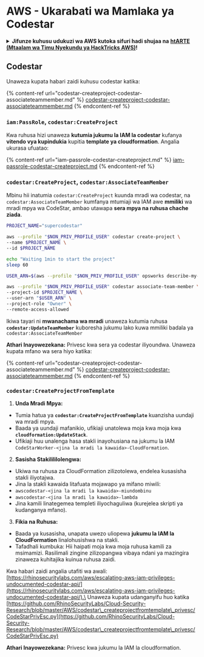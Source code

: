 # AWS - Ukarabati wa Mamlaka ya Codestar

<details>

<summary><strong>Jifunze kuhusu udukuzi wa AWS kutoka sifuri hadi shujaa na</strong> <a href="https://training.hacktricks.xyz/courses/arte"><strong>htARTE (Mtaalam wa Timu Nyekundu ya HackTricks AWS)</strong></a><strong>!</strong></summary>

Njia nyingine za kusaidia HackTricks:

* Ikiwa unataka kuona **kampuni yako ikitangazwa kwenye HackTricks** au **kupakua HackTricks kwa PDF** Angalia [**MIPANGO YA KUJIUNGA**](https://github.com/sponsors/carlospolop)!
* Pata [**bidhaa rasmi za PEASS & HackTricks**](https://peass.creator-spring.com)
* Gundua [**Familia ya PEASS**](https://opensea.io/collection/the-peass-family), mkusanyiko wetu wa [**NFTs**](https://opensea.io/collection/the-peass-family) za kipekee
* **Jiunge na** 💬 [**Kikundi cha Discord**](https://discord.gg/hRep4RUj7f) au kikundi cha [**telegram**](https://t.me/peass) au **tufuate** kwenye **Twitter** 🐦 [**@hacktricks_live**](https://twitter.com/hacktricks_live)**.**
* **Shiriki mbinu zako za udukuzi kwa kuwasilisha PRs kwa** [**HackTricks**](https://github.com/carlospolop/hacktricks) na [**HackTricks Cloud**](https://github.com/carlospolop/hacktricks-cloud) repos za github.

</details>

## Codestar

Unaweza kupata habari zaidi kuhusu codestar katika:

{% content-ref url="codestar-createproject-codestar-associateteammember.md" %}
[codestar-createproject-codestar-associateteammember.md](codestar-createproject-codestar-associateteammember.md)
{% endcontent-ref %}

### `iam:PassRole`, `codestar:CreateProject`

Kwa ruhusa hizi unaweza **kutumia jukumu la IAM la codestar** kufanya **vitendo vya kupindukia** kupitia **template ya cloudformation**. Angalia ukurasa ufuatao:

{% content-ref url="iam-passrole-codestar-createproject.md" %}
[iam-passrole-codestar-createproject.md](iam-passrole-codestar-createproject.md)
{% endcontent-ref %}

### `codestar:CreateProject`, `codestar:AssociateTeamMember`

Mbinu hii inatumia `codestar:CreateProject` kuunda mradi wa codestar, na `codestar:AssociateTeamMember` kumfanya mtumiaji wa IAM awe **mmiliki** wa mradi mpya wa CodeStar, ambao utawapa **sera mpya na ruhusa chache ziada**.
```bash
PROJECT_NAME="supercodestar"

aws --profile "$NON_PRIV_PROFILE_USER" codestar create-project \
--name $PROJECT_NAME \
--id $PROJECT_NAME

echo "Waiting 1min to start the project"
sleep 60

USER_ARN=$(aws --profile "$NON_PRIV_PROFILE_USER" opsworks describe-my-user-profile | jq .UserProfile.IamUserArn | tr -d '"')

aws --profile "$NON_PRIV_PROFILE_USER" codestar associate-team-member \
--project-id $PROJECT_NAME \
--user-arn "$USER_ARN" \
--project-role "Owner" \
--remote-access-allowed
```
Ikiwa tayari ni **mwanachama wa mradi** unaweza kutumia ruhusa **`codestar:UpdateTeamMember`** kuboresha jukumu lako kuwa mmiliki badala ya `codestar:AssociateTeamMember`

**Athari Inayowezekana:** Privesc kwa sera ya codestar iliyoundwa. Unaweza kupata mfano wa sera hiyo katika:

{% content-ref url="codestar-createproject-codestar-associateteammember.md" %}
[codestar-createproject-codestar-associateteammember.md](codestar-createproject-codestar-associateteammember.md)
{% endcontent-ref %}

### `codestar:CreateProjectFromTemplate`

1. **Unda Mradi Mpya:**
- Tumia hatua ya **`codestar:CreateProjectFromTemplate`** kuanzisha uundaji wa mradi mpya.
- Baada ya uundaji mafanikio, ufikiaji unatolewa moja kwa moja kwa **`cloudformation:UpdateStack`**.
- Ufikiaji huu unalenga hasa stakli inayohusiana na jukumu la IAM `CodeStarWorker-<jina la mradi la kawaida>-CloudFormation`.

2. **Sasisha Stakilililolengwa:**
- Ukiwa na ruhusa za CloudFormation zilizotolewa, endelea kusasisha stakli iliyotajwa.
- Jina la stakli kawaida litafuata mojawapo ya mifano miwili:
- `awscodestar-<jina la mradi la kawaida>-miundombinu`
- `awscodestar-<jina la mradi la kawaida>-lambda`
- Jina kamili linategemea templeti iliyochaguliwa (kurejelea skripti ya kudanganya mfano).

3. **Fikia na Ruhusa:**
- Baada ya kusasisha, unapata uwezo uliopewa **jukumu la IAM la CloudFormation** linalohusishwa na stakli.
- Tafadhali kumbuka: Hii haipati moja kwa moja ruhusa kamili za msimamizi. Rasilimali zingine zilizopangwa vibaya ndani ya mazingira zinaweza kuhitajika kuinua ruhusa zaidi.

Kwa habari zaidi angalia utafiti wa awali: [https://rhinosecuritylabs.com/aws/escalating-aws-iam-privileges-undocumented-codestar-api/](https://rhinosecuritylabs.com/aws/escalating-aws-iam-privileges-undocumented-codestar-api/).\
Unaweza kupata udanganyifu huo katika [https://github.com/RhinoSecurityLabs/Cloud-Security-Research/blob/master/AWS/codestar\_createprojectfromtemplate\_privesc/CodeStarPrivEsc.py](https://github.com/RhinoSecurityLabs/Cloud-Security-Research/blob/master/AWS/codestar\_createprojectfromtemplate\_privesc/CodeStarPrivEsc.py)

**Athari Inayowezekana:** Privesc kwa jukumu la IAM la cloudformation.
